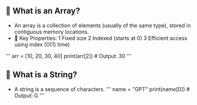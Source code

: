 ## 🔢 What is an Array?
* An array is a collection of elements (usually of the same type), stored in contiguous memory locations.
* 🧠 Key Properties:
1 Fixed size
2 Indexed (starts at 0)
3 Efficient access using index (O(1) time)

'''
arr = [10, 20, 30, 40]
print(arr[2])  # Output: 30
'''

## 🧵 What is a String?
* A string is a sequence of characters.
'''
name = "GPT"
print(name[0])  # Output: G
'''